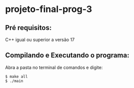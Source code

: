 # projeto-final-prog-3

## Pré requisitos:

C++ igual ou superior a versão 17


## Compilando e Executando o programa:

Abra a pasta no terminal de comandos e digite:

    $ make all
    $ ./main




